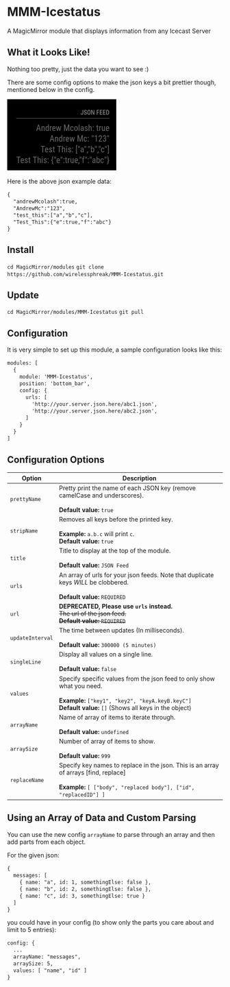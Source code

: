 # MMM-Icestatus
A MagicMirror module that displays information from any Icecast Server

## What it Looks Like!
Nothing too pretty, just the data you want to see :)

There are some config options to make the json keys a bit prettier though, mentioned below in the config.

![Screenshot](https://raw.githubusercontent.com/wirelessphreak/MMM-Icestatus/master/Screenshot.png)

Here is the above json example data:
```
{
  "andrewMcolash":true,
  "AndrewMc":"123",
  "test_this":["a","b","c"],
  "Test_This":{"e":true,"f":"abc"}
}
```

## Install
`cd MagicMirror/modules`
`git clone https://github.com/wirelessphreak/MMM-Icestatus.git`

## Update
`cd MagicMirror/modules/MMM-Icestatus`
`git pull`

## Configuration
It is very simple to set up this module, a sample configuration looks like this:

```
modules: [
  {
    module: 'MMM-Icestatus',
    position: 'bottom_bar',
    config: {
      urls: [
        'http://your.server.json.here/abc1.json',
        'http://your.server.json.here/abc2.json',
      ]
    }
  }
]
```

## Configuration Options

| Option               | Description
| -------------------- | -----------
| `prettyName`         | Pretty print the name of each JSON key (remove camelCase and underscores). <br><br> **Default value:** `true`
| `stripName`          | Removes all keys before the printed key. <br><br>**Example:** `a.b.c` will print `c`.<br> **Default value:** `true`
| `title`              | Title to display at the top of the module. <br><br> **Default value:** `JSON Feed`
| `urls`               | An array of urls for your json feeds. Note that duplicate keys *WILL* be clobbered.<br><br> **Default value:** `REQUIRED`
| `url`                | **DEPRECATED, Please use `urls` instead.**<br>~~The url of the json feed. <br> **Default value:** `REQUIRED`~~
| `updateInterval`     | The time between updates (In milliseconds). <br><br> **Default value:** `300000 (5 minutes)`
| `singleLine`         | Display all values on a single line.<br><br> **Default value:** `false`
| `values`             | Specify specific values from the json feed to only show what you need. <br><br>**Example:** `["key1", "key2", "keyA.keyB.keyC"]`<br> **Default value:** `[]` (Shows all keys in the object)
| `arrayName`          | Name of array of items to iterate through.<br><br> **Default value:** `undefined`
| `arraySize`          | Number of array of items to show.<br><br> **Default value:** `999`
| `replaceName`        | Specify key names to replace in the json. This is an array of arrays [find, replace]<br><br>**Example:** `[ ["body", "replaced body"], ["id", "replacedID"] ]`<br>

## Using an Array of Data and Custom Parsing
You can use the new config `arrayName` to parse through an array and then add parts from each object.

For the given json:
```
{
  messages: [
    { name: "a", id: 1, somethingElse: false },
    { name: "b", id: 2, somethingElse: false },
    { name: "c", id: 3, somethingElse: true }
  ]
}
```
you could have in your config (to show only the parts you care about and limit to 5 entries):
```
config: {
  ...
  arrayName: "messages",
  arraySize: 5,
  values: [ "name", "id" ]
}
```
